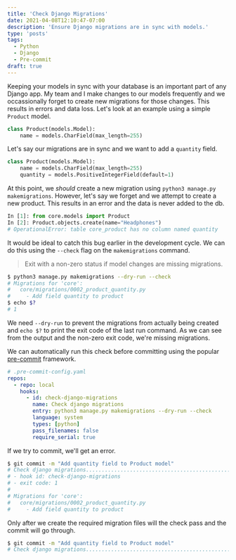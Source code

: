 ```yaml
---
title: 'Check Django Migrations'
date: 2021-04-08T12:10:47-07:00
description: 'Ensure Django migrations are in sync with models.'
type: 'posts'
tags:
  - Python
  - Django
  - Pre-commit
draft: true
---
```


Keeping your models in sync with your database is an important part of any Django app. My team and I make changes to our models frequently and we occassionally forget to create new migrations for those changes. This results in errors and data loss. Let's look at an example using a simple `Product` model.

```python
class Product(models.Model):
    name = models.CharField(max_length=255)
```

Let's say our migrations are in sync and we want to add a `quantity` field.

```python {hl_lines=[3]}
class Product(models.Model):
    name = models.CharField(max_length=255)
    quantity = models.PositiveIntegerField(default=1)
```

At this point, we _should_ create a new migration using `python3 manage.py makemigrations`. However, let's say we forget and we attempt to create a new product. This results in an error and the data is never added to the db.

```python
In [1]: from core.models import Product
In [2]: Product.objects.create(name="Headphones")
# OperationalError: table core_product has no column named quantity
```

It would be ideal to catch this bug earlier in the development cycle. We can do this using the `--check` flag on the `makemigrations` command.

> Exit with a non-zero status if model changes are missing migrations.

```bash
$ python3 manage.py makemigrations --dry-run --check
# Migrations for 'core':
#   core/migrations/0002_product_quantity.py
#     - Add field quantity to product
$ echo $?
# 1
```

We need `--dry-run` to prevent the migrations from actually being created and `echo $?` to print the exit code of the last run command. As we can see from the output and the non-zero exit code, we're missing migrations.

We can automatically run this check before committing using the popular [pre-commit](https://pre-commit.com/) framework.

```yaml
# .pre-commit-config.yaml
repos:
  - repo: local
    hooks:
      - id: check-django-migrations
        name: Check django migrations
        entry: python3 manage.py makemigrations --dry-run --check
        language: system
        types: [python]
        pass_filenames: false
        require_serial: true
```

If we try to commit, we'll get an error.

```bash
$ git commit -m "Add quantity field to Product model"
# Check django migrations..................................................Failed
# - hook id: check-django-migrations
# - exit code: 1
#
# Migrations for 'core':
#   core/migrations/0002_product_quantity.py
#     - Add field quantity to product
```

Only after we create the required migration files will the check pass and the commit will go through.

```bash
$ git commit -m "Add quantity field to Product model"
# Check django migrations..................................................Passed
```

<!-- This is a quick and reliable way to make sure your migrations are in sync with our models. -->
